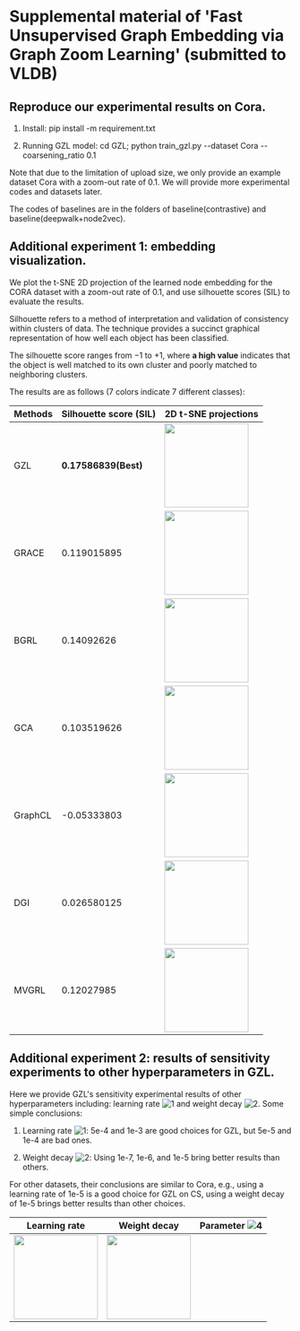 # Supplemental material of 'Fast Unsupervised Graph Embedding via Graph Zoom Learning' (submitted to VLDB)

## Reproduce our experimental results on Cora.
1. Install: pip install -m requirement.txt

2. Running GZL model: cd GZL; python train_gzl.py --dataset Cora --coarsening_ratio 0.1

Note that due to the limitation of upload size, we only provide an example dataset Cora with a zoom-out rate of 0.1. We will provide more experimental codes and datasets later.

The codes of baselines are in the folders of baseline(contrastive) and baseline(deepwalk+node2vec).

## Additional experiment 1: embedding visualization.
We plot the t-SNE 2D projection of the learned node embedding for the CORA dataset with a zoom-out rate of 0.1, and use silhouette scores (SIL) to evaluate the results.

Silhouette refers to a method of interpretation and validation of consistency within clusters of data. The technique provides a succinct graphical representation of how well each object has been classified.

The silhouette score ranges from −1 to +1, where **a high value** indicates that the object is well matched to its own cluster and poorly matched to neighboring clusters.

The results are as follows (7 colors indicate 7 different classes):

| **Methods** | **Silhouette score (SIL)** | **2D t-SNE projections** |
| ------- | ----------------------|----------------------|
|   GZL   | **0.17586839(Best)**  |<img src="https://github.com/Young0222/pvldb2023/blob/main/figures/gzl_tsne_result.png" width="150">|
|   GRACE | 0.119015895           |<img src="https://github.com/Young0222/pvldb2023/blob/main/figures/grace_tsne_result.png" width="150">|
|   BGRL  | 0.14092626            |<img src="https://github.com/Young0222/pvldb2023/blob/main/figures/bgrl_tsne_result.png" width="150">|
|   GCA   | 0.103519626           |<img src="https://github.com/Young0222/pvldb2023/blob/main/figures/gca_tsne_result.png" width="150">|
| GraphCL | -0.05333803           |<img src="https://github.com/Young0222/pvldb2023/blob/main/figures/graphcl_tsne_result.png" width="150">|
|   DGI   | 0.026580125           |<img src="https://github.com/Young0222/pvldb2023/blob/main/figures/dgi_tsne_result.png" width="150">|
|   MVGRL | 0.12027985            |<img src="https://github.com/Young0222/pvldb2023/blob/main/figures/mvgrl_tsne_result.png" width="150">|

## Additional experiment 2: results of sensitivity experiments to other hyperparameters in GZL.
Here we provide GZL's sensitivity experimental results of other hyperparameters including: learning rate ![1](http://latex.codecogs.com/svg.latex?\theta) and weight decay ![2](http://latex.codecogs.com/svg.latex?\eta).
Some simple conclusions: 

1. Learning rate ![1](http://latex.codecogs.com/svg.latex?\theta): 5e-4 and 1e-3 are good choices for GZL, but 5e-5 and 1e-4 are bad ones.

2. Weight decay ![2](http://latex.codecogs.com/svg.latex?\eta): Using 1e-7, 1e-6, and 1e-5 bring better results than others.

For other datasets, their conclusions are similar to Cora, e.g., using a learning rate of 1e-5 is a good choice for GZL on CS, using a weight decay of 1e-5 brings better results than other choices.


| **Learning rate** | **Weight decay** |**Parameter ![4](http://latex.codecogs.com/svg.latex?\alpha)** |
| ------- | ----------------------|----------------------|
| <img src="https://github.com/Young0222/pvldb2023/blob/main/figures/LR.png" width="150"> | <img src="https://github.com/Young0222/pvldb2023/blob/main/figures/WD.png" width="150">|
